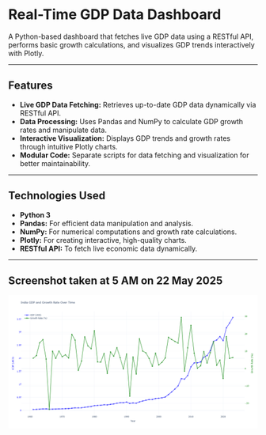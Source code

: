 # Real-Time GDP Data Dashboard

A Python-based dashboard that fetches live GDP data using a RESTful API, performs basic growth calculations, and visualizes GDP trends interactively with Plotly.

---

## Features

- **Live GDP Data Fetching:** Retrieves up-to-date GDP data dynamically via RESTful API.
- **Data Processing:** Uses Pandas and NumPy to calculate GDP growth rates and manipulate data.
- **Interactive Visualization:** Displays GDP trends and growth rates through intuitive Plotly charts.
- **Modular Code:** Separate scripts for data fetching and visualization for better maintainability.

---

## Technologies Used

- **Python 3**
- **Pandas:** For efficient data manipulation and analysis.
- **NumPy:** For numerical computations and growth rate calculations.
- **Plotly:** For creating interactive, high-quality charts.
- **RESTful API:** To fetch live economic data dynamically.

---
## Screenshot taken at 5 AM on 22 May 2025
![GDP Trend Plot](newplot.png)

